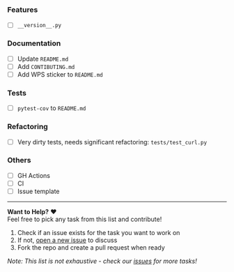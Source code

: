 ### Features
- [ ] `__version__.py`

### Documentation
- [ ] Update `README.md`
- [ ] Add `CONTIBUTING.md`
- [ ] Add WPS sticker to `README.md`

### Tests
- [ ] `pytest-cov` to `README.md`

### Refactoring
- [ ] Very dirty tests, needs significant refactoring: `tests/test_curl.py`

### Others
- [ ] GH Actions
- [ ] CI
- [ ] Issue template

---

**Want to Help?** ❤️  
Feel free to pick any task from this list and contribute!  
1. Check if an issue exists for the task you want to work on
2. If not, [open a new issue](https://github.com/imtoopunkforyou/curlifier/issues/new) to discuss
3. Fork the repo and create a pull request when ready

*Note: This list is not exhaustive - check our [issues](https://github.com/imtoopunkforyou/curlifier/issues) for more tasks!*